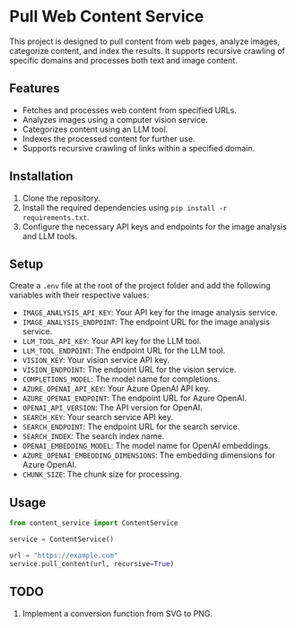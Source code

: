 # Pull Web Content Service

This project is designed to pull content from web pages, analyze images, categorize content, and index the results. It supports recursive crawling of specific domains and processes both text and image content.

## Features

- Fetches and processes web content from specified URLs.
- Analyzes images using a computer vision service.
- Categorizes content using an LLM tool.
- Indexes the processed content for further use.
- Supports recursive crawling of links within a specified domain.

## Installation

1. Clone the repository.
2. Install the required dependencies using `pip install -r requirements.txt`.
3. Configure the necessary API keys and endpoints for the image analysis and LLM tools.

## Setup

Create a `.env` file at the root of the project folder and add the following variables with their respective values:


- `IMAGE_ANALYSIS_API_KEY`: Your API key for the image analysis service.
- `IMAGE_ANALYSIS_ENDPOINT`: The endpoint URL for the image analysis service.
- `LLM_TOOL_API_KEY`: Your API key for the LLM tool.
- `LLM_TOOL_ENDPOINT`: The endpoint URL for the LLM tool.
- `VISION_KEY`: Your vision service API key.
- `VISION_ENDPOINT`: The endpoint URL for the vision service.
- `COMPLETIONS_MODEL`: The model name for completions.
- `AZURE_OPENAI_API_KEY`: Your Azure OpenAI API key.
- `AZURE_OPENAI_ENDPOINT`: The endpoint URL for Azure OpenAI.
- `OPENAI_API_VERSION`: The API version for OpenAI.
- `SEARCH_KEY`: Your search service API key.
- `SEARCH_ENDPOINT`: The endpoint URL for the search service.
- `SEARCH_INDEX`: The search index name.
- `OPENAI_EMBEDDING_MODEL`: The model name for OpenAI embeddings.
- `AZURE_OPENAI_EMBEDDING_DIMENSIONS`: The embedding dimensions for Azure OpenAI.
- `CHUNK_SIZE`: The chunk size for processing.

## Usage

```python
from content_service import ContentService

service = ContentService()

url = "https://example.com"
service.pull_content(url, recursive=True)
```

## TODO

1. Implement a conversion function from SVG to PNG.

